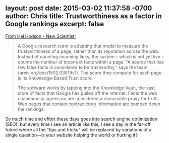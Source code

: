 layout: post
date: 2015-03-02 11:37:58 -0700
author: Chris
title: Trustworthiness as a factor in Google rankings
excerpt: false
----

[From Hal Hodson - New Scientist:](http://www.newscientist.com/article/mg22530102.600-google-wants-to-rank-websites-based-on-facts-not-links.html#.VPSuQUIylBW)

> A Google research team is adapting that model to measure the trustworthiness of a page, rather than its reputation across the web. Instead of counting incoming links, the system – which is not yet live – counts the number of incorrect facts within a page. "A source that has few false facts is considered to be trustworthy," says the team (arxiv.org/abs/1502.03519v1). The score they compute for each page is its Knowledge-Based Trust score.
> 
> The software works by tapping into the Knowledge Vault, the vast store of facts that Google has pulled off the internet. Facts the web unanimously agrees on are considered a reasonable proxy for truth. Web pages that contain contradictory information are bumped down the rankings.

So much time and effort these days goes into search engine optimization (SEO), but every time I see an article like this, I see a day in the far-off future where all the "tips and tricks" will be replaced by variations of a single question—is your website helping the world or hurting it?